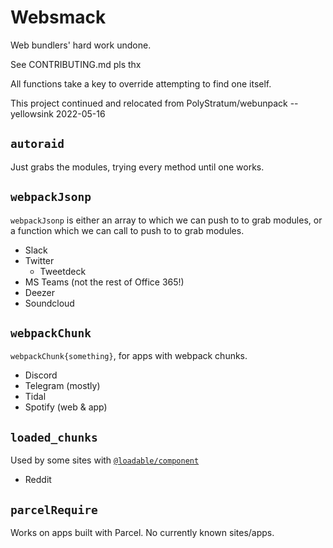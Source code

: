 # Websmack

Web bundlers' hard work undone.

See CONTRIBUTING.md pls thx

All functions take a key to override attempting to find one itself.

This project continued and relocated from PolyStratum/webunpack -- yellowsink 2022-05-16

## `autoraid`

Just grabs the modules, trying every method until one works.

## `webpackJsonp`

`webpackJsonp` is either an array to which we can push to to grab modules,
or a function which we can call to push to to grab modules.

- Slack
- Twitter
  - Tweetdeck
- MS Teams (not the rest of Office 365!)
- Deezer
- Soundcloud

## `webpackChunk`

`webpackChunk{something}`, for apps with webpack chunks.

- Discord
- Telegram (mostly)
- Tidal
- Spotify (web & app)

## `loaded_chunks`

Used by some sites with
[`@loadable/component`](https://github.com/gregberge/loadable-components)

- Reddit

## `parcelRequire`

Works on apps built with Parcel. No currently known sites/apps.

